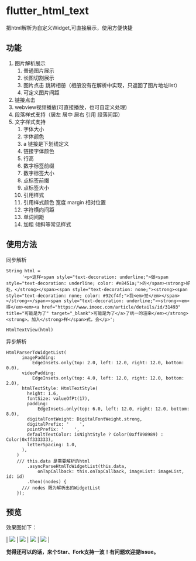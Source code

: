 # flutter_html_text

把html解析为自定义Widget,可直接展示，使用方便快捷

## 功能
1. 图片解析展示
    1. 普通图片展示
    2. 长图切割展示
    3. 图片点击 跳转相册（相册没有在解析中实现，只返回了图片地址list）
    4. 可定义图片间距
2. 链接点击
3. webview视频播放(可直接播放，也可自定义处理)
4. 段落样式支持（居左 居中 居右 引用  段落间距）
5. 文字样式支持
    1. 字体大小
    2. 字体颜色
    3. a 链接是下划线定义
    4. 链接字体颜色
    5. 行高
    6. 数字标签前缀
    7. 数字标签大小
    8. 点标签前缀
    9. 点标签大小
    10. 引用样式
    11. 引用样式颜色 宽度 margin 相对位置
    12. 字符横向间距
    13. 单词间距
    14. 加粗 倾斜等常见样式

## 使用方法

同步解析
```
String html =
      '<p>这样<span style="text-decoration: underline;">做<span style="text-decoration: underline; color: #e8451a;">的</span><strong>好处，</strong></span><span style="text-decoration: none;"><strong><span style="text-decoration: none; color: #92cf4f;">我<em>觉</em></span></strong></span><span style="text-decoration: underline;"><strong><em>得</em><em><a href="https://www.imooc.com/article/details/id/31493" title="可能是为了" target="_blank">可能是为了</a>了统一的渲染</em></strong><strong>。加入</strong>样</span>式，会</p>';

HtmlTextView(html)
```
异步解析
```
HtmlParserToWidgetList(
      imagePadding:
          EdgeInsets.only(top: 2.0, left: 12.0, right: 12.0, bottom: 0.0),
      videoPadding:
          EdgeInsets.only(top: 4.0, left: 12.0, right: 12.0, bottom: 2.0),
      htmlTextStyle: HtmlTextStyle(
        height: 1.6,
        fontSize: valueOfPt(17),
        padding:
            EdgeInsets.only(top: 6.0, left: 12.0, right: 12.0, bottom: 8.0),
        digitalFontWeight: DigitalFontWeight.strong,
        digitalPrefix: '    ',
        pointPrefix: '    ',
        defaultTextColor: isNightStyle ? Color(0xff898989) : Color(0xff333333),
        letterSpacing: 1.0,
      ),
    )
    /// this.data 是需要解析的html
        .asyncParseHtmlToWidgetList(this.data,
            onTapCallback: this.onTapCallback, imageList: imageList, id: id)
        .then((nodes) {
      /// nodes 既为解析出的WidgetList
    });
```

## 预览

效果图如下：

| ![](./preview/Screenshot_1.jpg)    |  ![](./preview/Screenshot_2.jpg)    | ![](./preview/Screenshot_3.jpg)   |  ![](./preview/Screenshot_4.jpg)   |


**觉得还可以的话，来个Star、Fork支持一波！有问题欢迎提Issue。**

